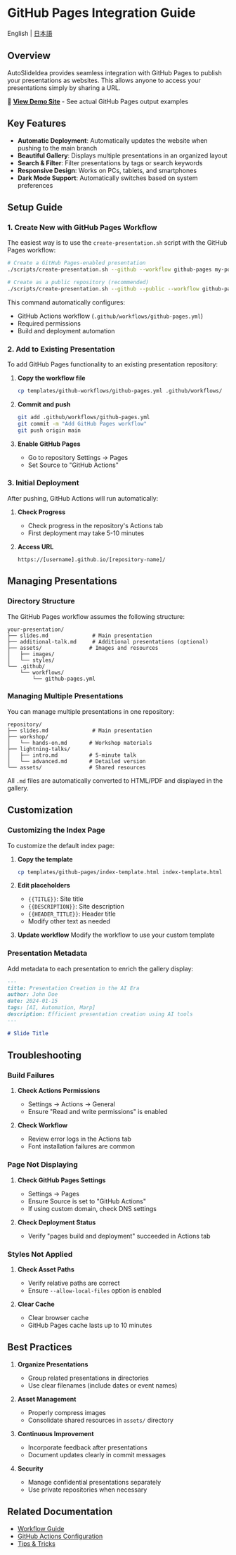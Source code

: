 # GitHub Pages Integration Guide

English | [日本語](github-pages.md)

## Overview

AutoSlideIdea provides seamless integration with GitHub Pages to publish your presentations as websites. This allows anyone to access your presentations simply by sharing a URL.

🎯 **[View Demo Site](https://dobachi.github.io/AutoSlideIdea/)** - See actual GitHub Pages output examples

## Key Features

- **Automatic Deployment**: Automatically updates the website when pushing to the main branch
- **Beautiful Gallery**: Displays multiple presentations in an organized layout
- **Search & Filter**: Filter presentations by tags or search keywords
- **Responsive Design**: Works on PCs, tablets, and smartphones
- **Dark Mode Support**: Automatically switches based on system preferences

## Setup Guide

### 1. Create New with GitHub Pages Workflow

The easiest way is to use the `create-presentation.sh` script with the GitHub Pages workflow:

```bash
# Create a GitHub Pages-enabled presentation
./scripts/create-presentation.sh --github --workflow github-pages my-portfolio

# Create as a public repository (recommended)
./scripts/create-presentation.sh --github --public --workflow github-pages conference-2024
```

This command automatically configures:
- GitHub Actions workflow (`.github/workflows/github-pages.yml`)
- Required permissions
- Build and deployment automation

### 2. Add to Existing Presentation

To add GitHub Pages functionality to an existing presentation repository:

1. **Copy the workflow file**
   ```bash
   cp templates/github-workflows/github-pages.yml .github/workflows/
   ```

2. **Commit and push**
   ```bash
   git add .github/workflows/github-pages.yml
   git commit -m "Add GitHub Pages workflow"
   git push origin main
   ```

3. **Enable GitHub Pages**
   - Go to repository Settings → Pages
   - Set Source to "GitHub Actions"

### 3. Initial Deployment

After pushing, GitHub Actions will run automatically:

1. **Check Progress**
   - Check progress in the repository's Actions tab
   - First deployment may take 5-10 minutes

2. **Access URL**
   ```
   https://[username].github.io/[repository-name]/
   ```

## Managing Presentations

### Directory Structure

The GitHub Pages workflow assumes the following structure:

```
your-presentation/
├── slides.md              # Main presentation
├── additional-talk.md     # Additional presentations (optional)
├── assets/               # Images and resources
│   ├── images/
│   └── styles/
└── .github/
    └── workflows/
        └── github-pages.yml
```

### Managing Multiple Presentations

You can manage multiple presentations in one repository:

```
repository/
├── slides.md              # Main presentation
├── workshop/
│   └── hands-on.md       # Workshop materials
├── lightning-talks/
│   ├── intro.md          # 5-minute talk
│   └── advanced.md       # Detailed version
└── assets/               # Shared resources
```

All `.md` files are automatically converted to HTML/PDF and displayed in the gallery.

## Customization

### Customizing the Index Page

To customize the default index page:

1. **Copy the template**
   ```bash
   cp templates/github-pages/index-template.html index-template.html
   ```

2. **Edit placeholders**
   - `{{TITLE}}`: Site title
   - `{{DESCRIPTION}}`: Site description
   - `{{HEADER_TITLE}}`: Header title
   - Modify other text as needed

3. **Update workflow**
   Modify the workflow to use your custom template

### Presentation Metadata

Add metadata to each presentation to enrich the gallery display:

```markdown
---
title: Presentation Creation in the AI Era
author: John Doe
date: 2024-01-15
tags: [AI, Automation, Marp]
description: Efficient presentation creation using AI tools
---

# Slide Title
```

## Troubleshooting

### Build Failures

1. **Check Actions Permissions**
   - Settings → Actions → General
   - Ensure "Read and write permissions" is enabled

2. **Check Workflow**
   - Review error logs in the Actions tab
   - Font installation failures are common

### Page Not Displaying

1. **Check GitHub Pages Settings**
   - Settings → Pages
   - Ensure Source is set to "GitHub Actions"
   - If using custom domain, check DNS settings

2. **Check Deployment Status**
   - Verify "pages build and deployment" succeeded in Actions tab

### Styles Not Applied

1. **Check Asset Paths**
   - Verify relative paths are correct
   - Ensure `--allow-local-files` option is enabled

2. **Clear Cache**
   - Clear browser cache
   - GitHub Pages cache lasts up to 10 minutes

## Best Practices

1. **Organize Presentations**
   - Group related presentations in directories
   - Use clear filenames (include dates or event names)

2. **Asset Management**
   - Properly compress images
   - Consolidate shared resources in `assets/` directory

3. **Continuous Improvement**
   - Incorporate feedback after presentations
   - Document updates clearly in commit messages

4. **Security**
   - Manage confidential presentations separately
   - Use private repositories when necessary

## Related Documentation

- [Workflow Guide](workflow.en.md)
- [GitHub Actions Configuration](../templates/github-workflows/README.en.md)
- [Tips & Tricks](tips.en.md)